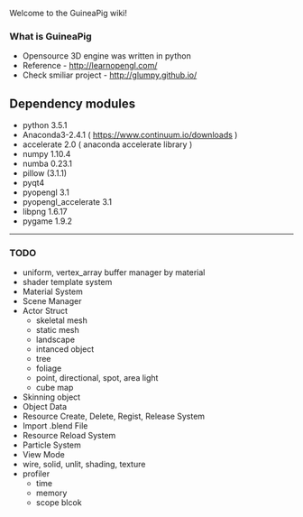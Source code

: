 Welcome to the GuineaPig wiki!

### What is GuineaPig
* Opensource 3D engine was written in python
* Reference - http://learnopengl.com/
* Check smiliar project - http://glumpy.github.io/

## Dependency modules
 - python 3.5.1
 - Anaconda3-2.4.1 ( https://www.continuum.io/downloads )
 - accelerate 2.0 ( anaconda accelerate library )
 - numpy 1.10.4
 - numba 0.23.1
 - pillow (3.1.1)
 - pyqt4
 - pyopengl 3.1
 - pyopengl_accelerate 3.1
 - libpng 1.6.17
 - pygame 1.9.2

----
### TODO
- uniform, vertex_array buffer manager by material
- shader template system
- Material System
- Scene Manager
- Actor Struct
    - skeletal mesh
    - static mesh
    - landscape
    - intanced object
    - tree
    - foliage
    - point, directional, spot, area light
    - cube map
- Skinning object
- Object Data
- Resource Create, Delete, Regist, Release System
- Import .blend File
- Resource Reload System
- Particle System
- View Mode
 - wire, solid, unlit, shading, texture
- profiler
    - time
    - memory
    - scope blcok
